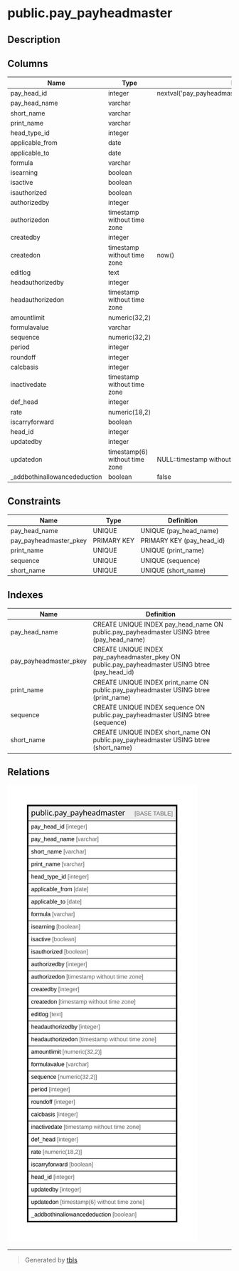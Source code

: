 # public.pay_payheadmaster

## Description

## Columns

| Name | Type | Default | Nullable | Children | Parents | Comment |
| ---- | ---- | ------- | -------- | -------- | ------- | ------- |
| pay_head_id | integer | nextval('pay_payheadmaster_pay_head_id_seq'::regclass) | false |  |  |  |
| pay_head_name | varchar |  | true |  |  |  |
| short_name | varchar |  | true |  |  |  |
| print_name | varchar |  | true |  |  |  |
| head_type_id | integer |  | true |  |  |  |
| applicable_from | date |  | true |  |  |  |
| applicable_to | date |  | true |  |  |  |
| formula | varchar |  | true |  |  |  |
| isearning | boolean |  | true |  |  |  |
| isactive | boolean |  | true |  |  |  |
| isauthorized | boolean |  | true |  |  |  |
| authorizedby | integer |  | true |  |  |  |
| authorizedon | timestamp without time zone |  | true |  |  |  |
| createdby | integer |  | true |  |  |  |
| createdon | timestamp without time zone | now() | true |  |  |  |
| editlog | text |  | true |  |  |  |
| headauthorizedby | integer |  | true |  |  |  |
| headauthorizedon | timestamp without time zone |  | true |  |  |  |
| amountlimit | numeric(32,2) |  | true |  |  |  |
| formulavalue | varchar |  | true |  |  |  |
| sequence | numeric(32,2) |  | true |  |  |  |
| period | integer |  | true |  |  |  |
| roundoff | integer |  | true |  |  |  |
| calcbasis | integer |  | true |  |  |  |
| inactivedate | timestamp without time zone |  | true |  |  |  |
| def_head | integer |  | true |  |  |  |
| rate | numeric(18,2) |  | true |  |  |  |
| iscarryforward | boolean |  | true |  |  |  |
| head_id | integer |  | true |  |  |  |
| updatedby | integer |  | true |  |  |  |
| updatedon | timestamp(6) without time zone | NULL::timestamp without time zone | true |  |  |  |
| _addbothinallowancededuction | boolean | false | true |  |  |  |

## Constraints

| Name | Type | Definition |
| ---- | ---- | ---------- |
| pay_head_name | UNIQUE | UNIQUE (pay_head_name) |
| pay_payheadmaster_pkey | PRIMARY KEY | PRIMARY KEY (pay_head_id) |
| print_name | UNIQUE | UNIQUE (print_name) |
| sequence | UNIQUE | UNIQUE (sequence) |
| short_name | UNIQUE | UNIQUE (short_name) |

## Indexes

| Name | Definition |
| ---- | ---------- |
| pay_head_name | CREATE UNIQUE INDEX pay_head_name ON public.pay_payheadmaster USING btree (pay_head_name) |
| pay_payheadmaster_pkey | CREATE UNIQUE INDEX pay_payheadmaster_pkey ON public.pay_payheadmaster USING btree (pay_head_id) |
| print_name | CREATE UNIQUE INDEX print_name ON public.pay_payheadmaster USING btree (print_name) |
| sequence | CREATE UNIQUE INDEX sequence ON public.pay_payheadmaster USING btree (sequence) |
| short_name | CREATE UNIQUE INDEX short_name ON public.pay_payheadmaster USING btree (short_name) |

## Relations

![er](public.pay_payheadmaster.svg)

---

> Generated by [tbls](https://github.com/k1LoW/tbls)
